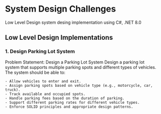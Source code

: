 # System Design Challenges
Low Level Design system desing implementation using C#, .NET 8.0


## Low Level Design Implementations 

### 1. Design Parking Lot System
Problem Statement: Design a Parking Lot System
Design a parking lot system that supports multiple parking spots and different types of vehicles. The system should be able to:

	- Allow vehicles to enter and exit.
	- Assign parking spots based on vehicle type (e.g., motorcycle, car, truck).
	- Track available and occupied spots.
	- Handle parking fees based on the duration of parking.
	- Support different parking rates for different vehicle types.
	- Enforce SOLID principles and appropriate design patterns.
